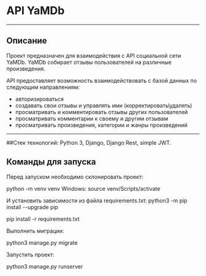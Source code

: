 # API YaMDb

---
##  Описание

Проект предназначен для взаимодействия с API социальной сети YaMDb.
YaMDb собирает отзывы пользователей на различные произведения.

API предоставляет возможность взаимодействовать с базой данных по следующим направлениям:
  - авторизироваться
  - создавать свои отзывы и управлять ими (корректировать\удалять)
  - просматривать и комментировать отзывы других пользователей
  - просматривать комментарии к своему и другим отзывам
  - просматривать произведения, категории и жанры произведений

---
##Стек технологий:
Python 3, Django, Django Rest, simple JWT.

##  Команды для запуска

Перед запуском необходимо склонировать проект:

python -m venv venv
Windows: source venv/Scripts/activate


И установить зависимости из файла requirements.txt:
python3 -m pip install --upgrade pip

pip install -r requirements.txt

Выполнить миграции:

python3 manage.py migrate


Запустить проект:

python3 manage.py runserver
